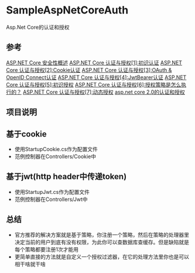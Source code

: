 # SampleAspNetCoreAuth
Asp.Net Core的认证和授权

## 参考
[ASP.NET Core 安全性概述](https://docs.microsoft.com/zh-cn/aspnet/core/security/)
[ASP.NET Core 认证与授权[1]:初识认证](https://www.cnblogs.com/RainingNight/archive/2017/09/26/7512903.html)
[ASP.NET Core 认证与授权[2]:Cookie认证](https://www.cnblogs.com/RainingNight/p/cookie-authentication-in-asp-net-core.html)
[ASP.NET Core 认证与授权[3]:OAuth & OpenID Connect认证](https://www.cnblogs.com/RainingNight/p/oidc-authentication-in-asp-net-core.html)
[ASP.NET Core 认证与授权[4]:JwtBearer认证](https://www.cnblogs.com/RainingNight/p/jwtbearer-authentication-in-asp-net-core.html)
[ASP.NET Core 认证与授权[5]:初识授权](https://www.cnblogs.com/RainingNight/p/authorization-in-asp-net-core.html)
[ASP.NET Core 认证与授权[6]:授权策略是怎么执行的？](https://www.cnblogs.com/RainingNight/p/authorize-how-to-work-in-asp-net-core.html)
[ASP.NET Core 认证与授权[7]:动态授权](https://www.cnblogs.com/RainingNight/p/dynamic-authorization-in-asp-net-core.html)
[asp.net core 2.0的认证和授权](https://www.cnblogs.com/axzxs2001/p/7482771.html)

## 项目说明

## 基于cookie
* 使用StartupCookie.cs作为配置文件
* 范例控制器在Controllers/Cookie中

## 基于jwt(http header中传递token)
* 使用StartupJwt.cs作为配置文件
* 范例控制器在Controllers/Jwt中

## 总结
* 官方推荐的解决方案就是基于策略，你注册一个策略，然后在策略的处理器里决定当前的用户到底有没有权限，为此你可以查数据库查缓存。但是缺陷就是每个策略都要注册1次才能用
* 更简单直接的方法就是自定义一个授权过滤器，在它的处理方法里你也是可以相干啥就干啥